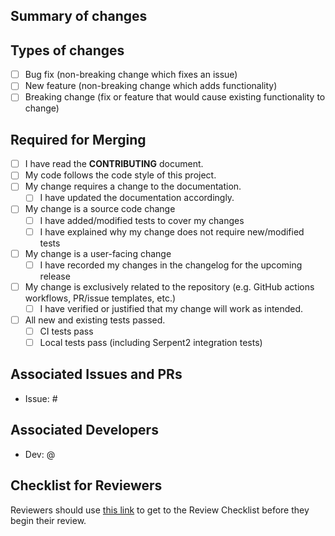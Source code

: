 ## Summary of changes
<!--- In one or more sentences, describe the PR you are submitting -->



## Types of changes
<!--- What types of changes does your code introduce? Put an `x` in all the boxes that apply: -->

- [ ] Bug fix (non-breaking change which fixes an issue)
- [ ] New feature (non-breaking change which adds functionality)
- [ ] Breaking change (fix or feature that would cause existing functionality to change)

## Required for Merging
- [ ] I have read the **CONTRIBUTING** document.
- [ ] My code follows the code style of this project.
- [ ] My change requires a change to the documentation.
  - [ ] I have updated the documentation accordingly. 
- [ ] My change is a source code change
  - [ ] I have added/modified tests to cover my changes
  - [ ] I have explained why my change does not require new/modified tests
- [ ] My change is a user-facing change
  - [ ] I have recorded my changes in the changelog for the upcoming release
- [ ] My change is exclusively related to the repository (e.g. GitHub actions workflows, PR/issue templates, etc.)
  - [ ] I have verified or justified that my change will work as intended.
- [ ] All new and existing tests passed.
  - [ ] CI tests pass
  - [ ] Local tests pass (including Serpent2 integration tests)
## Associated Issues and PRs
<!--- Please note any issues or pull requests associated with this pull request -->

- Issue: #


## Associated Developers
<!--- Please mention any developers who should be alerted of this PR -->

- Dev: @


## Checklist for Reviewers

Reviewers should use [this link](https://arfc.github.io/manual/guides/pull_requests) to get to the 
Review Checklist before they begin their review.
